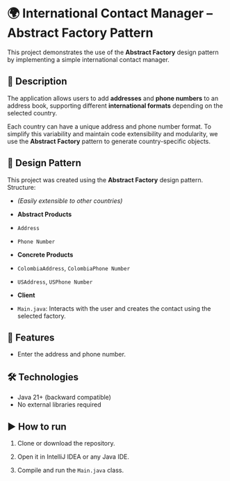 # 🌍 International Contact Manager – Abstract Factory Pattern

This project demonstrates the use of the **Abstract Factory** design pattern by implementing a simple international contact manager.

## 📌 Description

The application allows users to add **addresses** and **phone numbers** to an address book, supporting different **international formats** depending on the selected country.

Each country can have a unique address and phone number format. To simplify this variability and maintain code extensibility and modularity, we use the **Abstract Factory** pattern to generate country-specific objects.

## 🧱 Design Pattern

This project was created using the **Abstract Factory** design pattern. Structure:

- *(Easily extensible to other countries)*

- **Abstract Products**
- `Address`
- `Phone Number`

- **Concrete Products**
- `ColombiaAddress`, `ColombiaPhone Number`
- `USAddress`, `USPhone Number`

- **Client**
- `Main.java`: Interacts with the user and creates the contact using the selected factory.

## 🚀 Features

- Enter the address and phone number.

## 🛠️ Technologies

- Java 21+ (backward compatible)
- No external libraries required

## ▶️ How to run

1. Clone or download the repository.
2. Open it in IntelliJ IDEA or any Java IDE.

3. Compile and run the `Main.java` class.

